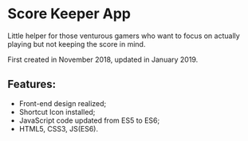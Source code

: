 # Score Keeper App

Little helper for those venturous gamers who want to focus on actually playing but not keeping the score in mind.

First created in November 2018, updated in January 2019.

## Features:
- Front-end design realized;
- Shortcut Icon installed;
- JavaScript code updated from ES5 to ES6;
- HTML5, CSS3, JS(ES6).